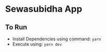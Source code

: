 # Sewasubidha App

## To Run

- Install Dependencies using command: `yarn`
- Execute using: `yarn dev`
